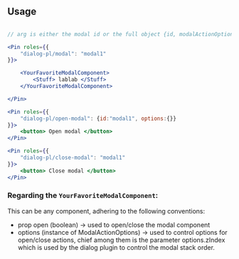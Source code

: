 
Usage
-------------------------

```jsx

// arg is either the modal id or the full object {id, modalActionOptions}

<Pin roles={{
    "dialog-pl/modal": "modal1"
}}>

    <YourFavoriteModalComponent>
        <Stuff> lablab </Stuff>
    </YourFavoriteModalComponent>

</Pin>

<Pin roles={{
    "dialog-pl/open-modal": {id:"modal1", options:{}}
}}>
    <button> Open modal </button>
</Pin>

<Pin roles={{
    "dialog-pl/close-modal": "modal1"
}}>
    <button> Close modal </button>
</Pin>


```

### Regarding the `YourFavoriteModalComponent`:

This can be any component, adhering to the following conventions:

- prop open (boolean) -> used to open/close the modal component 
- options (instance of ModalActionOptions) -> used to control options for open/close actions, chief among them is the parameter options.zIndex which is used by the dialog plugin to control the modal stack order.
